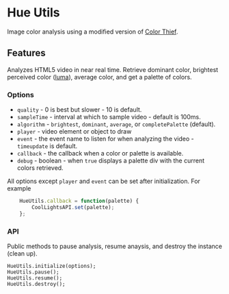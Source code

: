 # Hue Utils

Image color analysis using a modified version of [Color Thief](http://www.lokeshdhakar.com).

## Features
Analyzes HTML5 video in near real time. Retrieve dominant color, brightest perceived color ([luma](http://en.wikipedia.org/wiki/Luma_%28video%29)), average color, and get a palette of colors.

    
### Options
* `quality` - 0 is best but slower - 10 is default.
* `sampleTime` - interval at which to sample video - default is 100ms.
* `algorithm` - `brightest`, `dominant`, `average`, or `completePalette` (default).
* `player` - video element or object to draw
* `event` - the event name to listen for when analyzing the video - `timeupdate` is default.
* `callback` - the callback when a color or palette is available.
* `debug` - boolean - when `true` displays a palette div with the current colors retrieved.

All options except `player` and `event` can be set after initialization. For example
```javascript
    HueUtils.callback = function(palette) {
        CoolLightsAPI.set(palette);
    };
```


### API

Public methods to pause analysis, resume anaysis, and destroy the instance (clean up).
    
    HueUtils.initialize(options);
    HueUtils.pause(); 
    HueUtils.resume();
    HueUtils.destroy();
